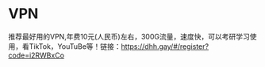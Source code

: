 # VPN
推荐最好用的VPN,年费10元(人民币)左右，300G流量，速度快，可以考研学习使用，看TikTok，YouTuBe等！链接：https://dhh.gay/#/register?code=i2RWBxCo
